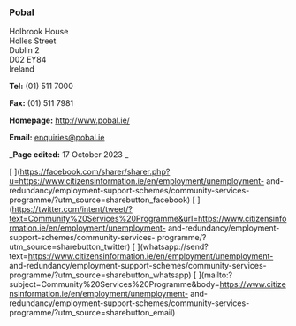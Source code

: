###  Pobal

Holbrook House  
Holles Street  
Dublin 2  
D02 EY84  
Ireland

**Tel:** (01) 511 7000

**Fax:** (01) 511 7981

**Homepage:** [ http://www.pobal.ie/ ](http://www.pobal.ie/)

**Email:** [ enquiries@pobal.ie ](mailto:enquiries@pobal.ie)

_**Page edited:** 17 October 2023 _

[
](https://facebook.com/sharer/sharer.php?u=https://www.citizensinformation.ie/en/employment/unemployment-
and-redundancy/employment-support-schemes/community-services-
programme/?utm_source=sharebutton_facebook) [
](https://twitter.com/intent/tweet/?text=Community%20Services%20Programme&url=https://www.citizensinformation.ie/en/employment/unemployment-
and-redundancy/employment-support-schemes/community-services-
programme/?utm_source=sharebutton_twitter) [
](whatsapp://send?text=https://www.citizensinformation.ie/en/employment/unemployment-
and-redundancy/employment-support-schemes/community-services-
programme/?utm_source=sharebutton_whatsapp) [
](mailto:?subject=Community%20Services%20Programme&body=https://www.citizensinformation.ie/en/employment/unemployment-
and-redundancy/employment-support-schemes/community-services-
programme/?utm_source=sharebutton_email) [ ](javascript:void\(0\))
